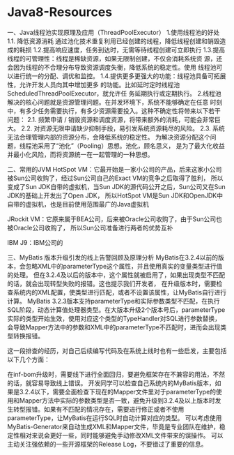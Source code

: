 # Java8-Resources
一、Java线程池实现原理及应用（ThreadPoolExecutor）
1.使用线程池的好处
    1.1. 降低资源消耗 通过池化技术重复利用已经创建的线程，降低线程创建和销毁造成的耗损
    1.2.提高响应速度，任务到达时，无需等待线程创建可立即执行
    1.3.提高线程的可管理性：线程是稀缺资源，如果无限制创建，不仅会消耗系统资
    源，还会因为线程的不合理分布导致资源调度失衡，降低系统的稳定性。使用
    线程池可以进行统一的分配、调优和监控。
    1.4.提供更多更强大的功能：线程池具备可拓展性，允许开发人员向其中增加更多
    的功能。比如延时定时线程池 ScheduledThreadPoolExecutor，就允许任
    务延期执行或定期执行。
2.线程池解决的核心问题就是资源管理问题。在并发环境下，系统不能够确定在任意
 时刻中，有多少任务需要执行，有多少资源需要投入。这种不确定性将带来以下若干
 问题：
     2.1.	频繁申请 / 销毁资源和调度资源，将带来额外的消耗，可能会非常巨大。
     2.2.	对资源无限申请缺少抑制手段，易引发系统资源耗尽的风险。
     2.3.	系统无法合理管理内部的资源分布，会降低系统的稳定性。
     为解决资源分配这个问题，线程池采用了“池化”（Pooling）思想。池化，顾名思义，
     是为了最大化收益并最小化风险，而将资源统一在一起管理的一种思想。



二、常用的JVM
HotSpot VM：它最开始是一家小公司的产品，后来这家小公司被Sun公司收购了，经过Sun公司自己的Exact VM的竞争之后取得了胜利，
所以变成了Sun JDK自带的虚拟机，当Sun JDK的源代码公开之后，Sun公司又在Sun JDK的基础上开发出了Open JDK，
所以HotSpot VM是Sun JDK和OpenJDK中自带的虚拟机，也是目前使用范围最广的Java虚拟机

JRockit VM：它原来属于BEA公司，后来被Oracle公司收购了，由于Sun公司也被Oracle公司收购了，
所以Sun公司准备进行两者的优势互补

IBM J9：IBM公司的



三、MyBatis 版本升级引发的线上告警回顾及原理分析
MyBatis在3.2.4以前的版本，会忽略XML中的parameterType这个属性，并且使用真实的变量类型进行值的处理。
但在3.2.4及以后的版本中，这个属性就被启用了，如果出现类型不匹配的话，就会出现转型失败的报错。这也提示我们开发者，
在升级版本时，需要检查系统内的XML配置，使类型进行匹配，或者不设置该属性，让MyBatis自行进行计算。
MyBatis 3.2.3版本支持parameterType和实际参数类型不匹配，在执行SQL阶段，动态计算值处理器类型。在大版本升级2个版本号后，parameterType实际的类型开始生效，使用对应这个类型的TypeHandler对SQL进行参数替换，会导致Mapper方法中的参数和XML中的parameterType不匹配时，进而会出现类型转换报错。

这一段排查的经历，对自己后续编写代码及在系统上线时也有一些启发，主要包括以下几个方面：

在inf-bom升级时，需要线下进行全面回归，要避免框架存在不兼容的用法，不然的话，就容易导致线上错误。
开发同学可以检查自己系统内的MyBatis版本，如果是3.2.4以下，需要全面检查下现在的Mapper文件里对于parameterType的使用和Mapper方法中实际的参数类型是否一致，避免升级到3.2.4及以上版本时发生转型报错。如果有不匹配的情况存在，需要进行修正或者不使用parameterType，让MyBatis在运行SQL时自动计算对应的类型。
可以考虑使用MyBatis-Generator来自动生成XML和Mapper文件，毕竟是专业团队在维护，稳定性相对来说会更好一些，同时能够避免手动修改XML文件带来的误操作。
可以主动关注强依赖的一些开源框架的Release Log，不要错过了重要的信息。

